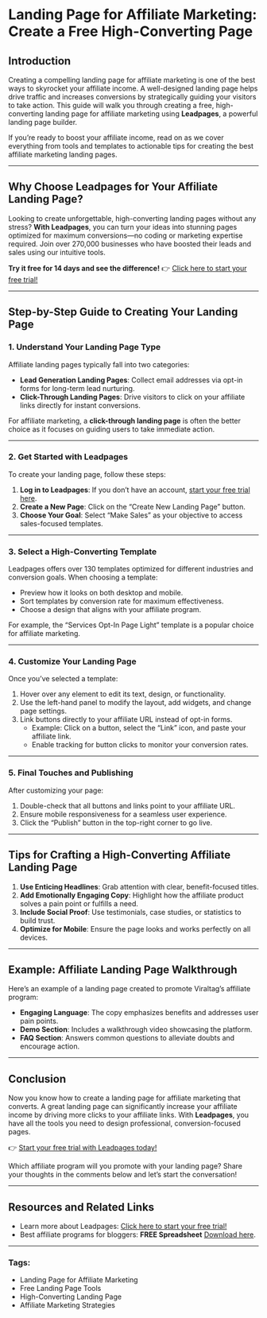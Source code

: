 # Landing Page for Affiliate Marketing: Create a Free High-Converting Page

## Introduction

Creating a compelling landing page for affiliate marketing is one of the best ways to skyrocket your affiliate income. A well-designed landing page helps drive traffic and increases conversions by strategically guiding your visitors to take action. This guide will walk you through creating a free, high-converting landing page for affiliate marketing using **Leadpages**, a powerful landing page builder.

If you’re ready to boost your affiliate income, read on as we cover everything from tools and templates to actionable tips for creating the best affiliate marketing landing pages.

---

## Why Choose Leadpages for Your Affiliate Landing Page?

Looking to create unforgettable, high-converting landing pages without any stress? **With Leadpages**, you can turn your ideas into stunning pages optimized for maximum conversions—no coding or marketing expertise required. Join over 270,000 businesses who have boosted their leads and sales using our intuitive tools.  

**Try it free for 14 days and see the difference!** 👉 [Click here to start your free trial!](https://bit.ly/LEadPages)

---

## Step-by-Step Guide to Creating Your Landing Page

### 1. Understand Your Landing Page Type
Affiliate landing pages typically fall into two categories:
- **Lead Generation Landing Pages**: Collect email addresses via opt-in forms for long-term lead nurturing.
- **Click-Through Landing Pages**: Drive visitors to click on your affiliate links directly for instant conversions.

For affiliate marketing, a **click-through landing page** is often the better choice as it focuses on guiding users to take immediate action.

---

### 2. Get Started with Leadpages
To create your landing page, follow these steps:
1. **Log in to Leadpages**: If you don’t have an account, [start your free trial here](https://bit.ly/LEadPages).
2. **Create a New Page**: Click on the “Create New Landing Page” button.
3. **Choose Your Goal**: Select “Make Sales” as your objective to access sales-focused templates.

---

### 3. Select a High-Converting Template
Leadpages offers over 130 templates optimized for different industries and conversion goals. When choosing a template:
- Preview how it looks on both desktop and mobile.
- Sort templates by conversion rate for maximum effectiveness.
- Choose a design that aligns with your affiliate program.

For example, the “Services Opt-In Page Light” template is a popular choice for affiliate marketing.

---

### 4. Customize Your Landing Page
Once you’ve selected a template:
1. Hover over any element to edit its text, design, or functionality.
2. Use the left-hand panel to modify the layout, add widgets, and change page settings.
3. Link buttons directly to your affiliate URL instead of opt-in forms.  
   - Example: Click on a button, select the “Link” icon, and paste your affiliate link.  
   - Enable tracking for button clicks to monitor your conversion rates.

---

### 5. Final Touches and Publishing
After customizing your page:
1. Double-check that all buttons and links point to your affiliate URL.
2. Ensure mobile responsiveness for a seamless user experience.
3. Click the “Publish” button in the top-right corner to go live.

---

## Tips for Crafting a High-Converting Affiliate Landing Page

1. **Use Enticing Headlines**: Grab attention with clear, benefit-focused titles.
2. **Add Emotionally Engaging Copy**: Highlight how the affiliate product solves a pain point or fulfills a need.
3. **Include Social Proof**: Use testimonials, case studies, or statistics to build trust.
4. **Optimize for Mobile**: Ensure the page looks and works perfectly on all devices.

---

## Example: Affiliate Landing Page Walkthrough

Here’s an example of a landing page created to promote Viraltag’s affiliate program:
- **Engaging Language**: The copy emphasizes benefits and addresses user pain points.
- **Demo Section**: Includes a walkthrough video showcasing the platform.
- **FAQ Section**: Answers common questions to alleviate doubts and encourage action.

---

## Conclusion

Now you know how to create a landing page for affiliate marketing that converts. A great landing page can significantly increase your affiliate income by driving more clicks to your affiliate links. With **Leadpages**, you have all the tools you need to design professional, conversion-focused pages.

👉 [Start your free trial with Leadpages today!](https://bit.ly/LEadPages)

Which affiliate program will you promote with your landing page? Share your thoughts in the comments below and let’s start the conversation!

---

## Resources and Related Links
- Learn more about Leadpages: [Click here to start your free trial!](https://bit.ly/LEadPages)
- Best affiliate programs for bloggers: **FREE Spreadsheet** [Download here](https://bit.ly/LEadPages).

---

### Tags:
- Landing Page for Affiliate Marketing
- Free Landing Page Tools
- High-Converting Landing Page
- Affiliate Marketing Strategies
